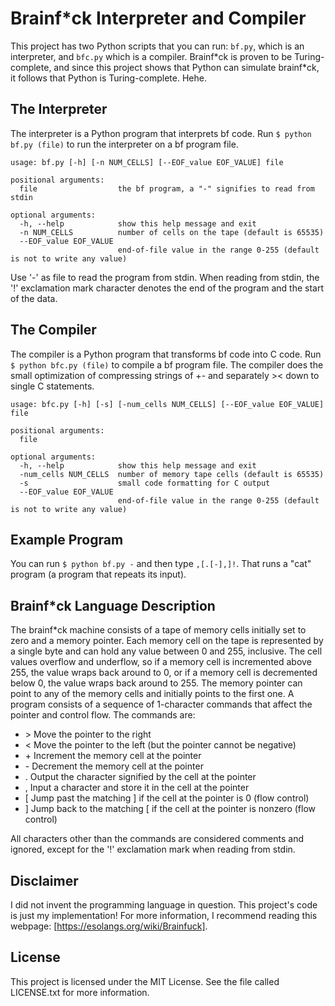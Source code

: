# Brainf\*ck Interpreter and Compiler

This project has two Python scripts that you can run: `bf.py`, which is an interpreter, and `bfc.py` which is a compiler. Brainf\*ck is proven to be Turing-complete, and since this project shows that Python can simulate brainf\*ck, it follows that Python is Turing-complete. Hehe.

## The Interpreter

The interpreter is a Python program that interprets bf code. Run `$ python bf.py (file)` to run the interpreter on a bf program file.

    usage: bf.py [-h] [-n NUM_CELLS] [--EOF_value EOF_VALUE] file
    
    positional arguments:
      file                  the bf program, a "-" signifies to read from stdin
    
    optional arguments:
      -h, --help            show this help message and exit
      -n NUM_CELLS          number of cells on the tape (default is 65535)
      --EOF_value EOF_VALUE
                            end-of-file value in the range 0-255 (default is not to write any value)

Use '-' as file to read the program from stdin. When reading from stdin, the '!' exclamation mark character denotes the end of the program and the start of the data.

## The Compiler

The compiler is a Python program that transforms bf code into C code. Run `$ python bfc.py (file)` to compile a bf program file. The compiler does the small optimization of compressing strings of +- and separately >< down to single C statements.

    usage: bfc.py [-h] [-s] [-num_cells NUM_CELLS] [--EOF_value EOF_VALUE] file
    
    positional arguments:
      file
    
    optional arguments:
      -h, --help            show this help message and exit
      -num_cells NUM_CELLS  number of memory tape cells (default is 65535)
	  -s                    small code formatting for C output
      --EOF_value EOF_VALUE
                            end-of-file value in the range 0-255 (default is not to write any value)

## Example Program

You can run `$ python bf.py -` and then type `,[.[-],]!`. That runs a "cat" program (a program that repeats its input).

## Brainf\*ck Language Description

The brainf\*ck machine consists of a tape of memory cells initially set to zero and a memory pointer. Each memory cell on the tape is represented by a single byte and can hold any value between 0 and 255, inclusive. The cell values overflow and underflow, so if a memory cell is incremented above 255, the value wraps back around to 0, or if a memory cell is decremented below 0, the value wraps back around to 255. The memory pointer can point to any of the memory cells and initially points to the first one. A program consists of a sequence of 1-character commands that affect the pointer and control flow. The commands are:

* \>	Move the pointer to the right
* <	Move the pointer to the left (but the pointer cannot be negative)
* \+	Increment the memory cell at the pointer
* \-	Decrement the memory cell at the pointer
* .	Output the character signified by the cell at the pointer
* ,	Input a character and store it in the cell at the pointer
* [	Jump past the matching ] if the cell at the pointer is 0 (flow control)
* ]	Jump back to the matching [ if the cell at the pointer is nonzero (flow control)

All characters other than the commands are considered comments and ignored, except for the '!' exclamation mark when reading from stdin.

## Disclaimer

I did not invent the programming language in question. This project's code is just my implementation! For more information, I recommend reading this webpage: [https://esolangs.org/wiki/Brainfuck].

## License

This project is licensed under the MIT License. See the file called LICENSE.txt for more information.


